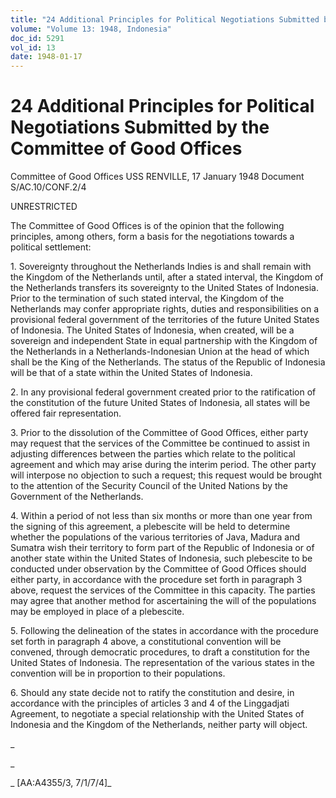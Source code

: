 ```yaml
---
title: "24 Additional Principles for Political Negotiations Submitted by the Committee of Good Offices"
volume: "Volume 13: 1948, Indonesia"
doc_id: 5291
vol_id: 13
date: 1948-01-17
---
```


# 24 Additional Principles for Political Negotiations Submitted by the Committee of Good Offices

Committee of Good Offices USS RENVILLE, 17 January 1948 Document S/AC.10/CONF.2/4

UNRESTRICTED

The Committee of Good Offices is of the opinion that the following principles, among others, form a basis for the negotiations towards a political settlement:

1\. Sovereignty throughout the Netherlands Indies is and shall remain with the Kingdom of the Netherlands until, after a stated interval, the Kingdom of the Netherlands transfers its sovereignty to the United States of Indonesia. Prior to the termination of such stated interval, the Kingdom of the Netherlands may confer appropriate rights, duties and responsibilities on a provisional federal government of the territories of the future United States of Indonesia. The United States of Indonesia, when created, will be a sovereign and independent State in equal partnership with the Kingdom of the Netherlands in a Netherlands-Indonesian Union at the head of which shall be the King of the Netherlands. The status of the Republic of Indonesia will be that of a state within the United States of Indonesia.

2\. In any provisional federal government created prior to the ratification of the constitution of the future United States of Indonesia, all states will be offered fair representation.

3\. Prior to the dissolution of the Committee of Good Offices, either party may request that the services of the Committee be continued to assist in adjusting differences between the parties which relate to the political agreement and which may arise during the interim period. The other party will interpose no objection to such a request; this request would be brought to the attention of the Security Council of the United Nations by the Government of the Netherlands.

4\. Within a period of not less than six months or more than one year from the signing of this agreement, a plebescite will be held to determine whether the populations of the various territories of Java, Madura and Sumatra wish their territory to form part of the Republic of Indonesia or of another state within the United States of Indonesia, such plebescite to be conducted under observation by the Committee of Good Offices should either party, in accordance with the procedure set forth in paragraph 3 above, request the services of the Committee in this capacity. The parties may agree that another method for ascertaining the will of the populations may be employed in place of a plebescite.

5\. Following the delineation of the states in accordance with the procedure set forth in paragraph 4 above, a constitutional convention will be convened, through democratic procedures, to draft a constitution for the United States of Indonesia. The representation of the various states in the convention will be in proportion to their populations.

6\. Should any state decide not to ratify the constitution and desire, in accordance with the principles of articles 3 and 4 of the Linggadjati Agreement, to negotiate a special relationship with the United States of Indonesia and the Kingdom of the Netherlands, neither party will object.

_

_

_ [AA:A4355/3, 7/1/7/4]_
